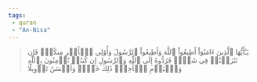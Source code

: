 ```yaml
---
tags: 
 - quran 
 - "An-Nisa"
---
```


> يَـٰٓأَيُّهَا ٱلَّذِينَ ءَامَنُوٓاْ أَطِيعُواْ ٱللَّهَ وَأَطِيعُواْ ٱلرَّسُولَ وَأُوْلِي ٱلۡأَمۡرِ مِنكُمۡۖ فَإِن تَنَٰزَعۡتُمۡ فِي شَيۡءٖ فَرُدُّوهُ إِلَى ٱللَّهِ وَٱلرَّسُولِ إِن كُنتُمۡ تُؤۡمِنُونَ بِٱللَّهِ وَٱلۡيَوۡمِ ٱلۡأٓخِرِۚ ذَٰلِكَ خَيۡرٞ وَأَحۡسَنُ تَأۡوِيلًا
